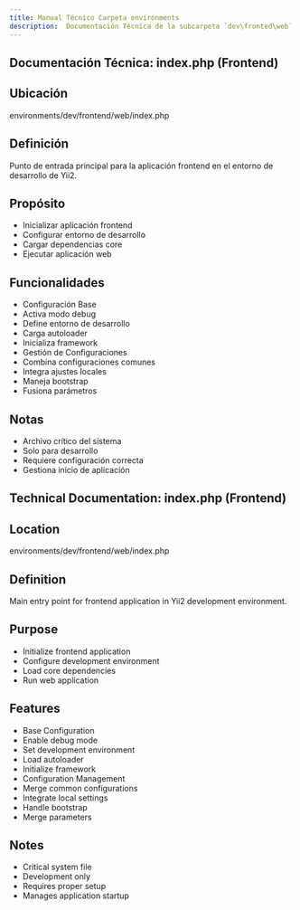```yaml
---
title: Manual Técnico Carpeta environments
description:  Documentación Técnica de la subcarpeta `dev\fronted\web`
---
```


## Documentación Técnica: index.php (Frontend)

## Ubicación
environments/dev/frontend/web/index.php

## Definición
Punto de entrada principal para la aplicación frontend en el entorno de desarrollo de Yii2.

## Propósito
- Inicializar aplicación frontend
- Configurar entorno de desarrollo
- Cargar dependencias core
- Ejecutar aplicación web

## Funcionalidades
- Configuración Base
- Activa modo debug
- Define entorno de desarrollo
- Carga autoloader
- Inicializa framework
- Gestión de Configuraciones
- Combina configuraciones comunes
- Integra ajustes locales
- Maneja bootstrap
- Fusiona parámetros

## Notas
- Archivo crítico del sistema
- Solo para desarrollo
- Requiere configuración correcta
- Gestiona inicio de aplicación

## Technical Documentation: index.php (Frontend)

## Location
environments/dev/frontend/web/index.php

## Definition
Main entry point for frontend application in Yii2 development environment.

## Purpose
- Initialize frontend application
- Configure development environment
- Load core dependencies
- Run web application

## Features
- Base Configuration
- Enable debug mode
- Set development environment
- Load autoloader
- Initialize framework
- Configuration Management
- Merge common configurations
- Integrate local settings
- Handle bootstrap
- Merge parameters

## Notes
- Critical system file
- Development only
- Requires proper setup
- Manages application startup


